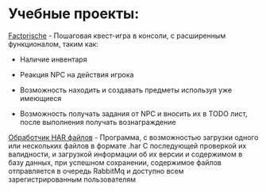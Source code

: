 # Учебные проекты:
[Factorische](https://github.com/WillWunderhorn/Factorische) - Пошаговая квест-игра в консоли, с расширенным функционалом, таким как:

+ Наличие инвентаря
  
+ Реакция NPC на действия игрока
  
+ Возможность находить и создавать 
  предметы используя уже имеющиеся

+ Возможность получать задания от NPC и вносить их в TODO лист, после выполнения получать вознаграждение

[Обработчик HAR файлов](https://github.com/WillWunderhorn/HAR) - Программа, с возможностью загрузки одного или нескольких файлов в формате .har С последующей проверкой их валидности, и загрузкой информации об их версии и содержимом в базу данных, при успешном сохранении, содержимое файлов отправляется в очередь RabbitMq и доступно всем зарегистрированным пользователям
